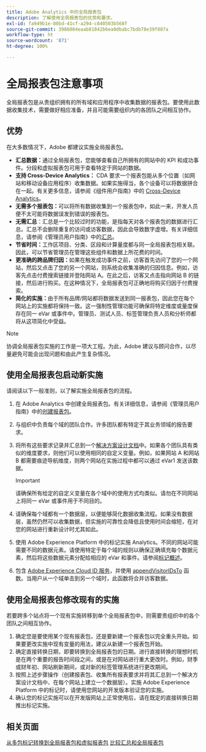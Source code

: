 ```yaml
---
title: Adobe Analytics 中的全局报表包
description: 了解使用全局报表包的优势和要求。
exl-id: fa949b1e-80bd-41cf-a294-c840503b568f
source-git-commit: 3986084eaab81842b6ea0dbabc7bdb78e39f887a
workflow-type: ht
source-wordcount: '871'
ht-degree: 100%

---
```


# 全局报表包注意事项

全局报表包是从贵组织拥有的所有域和应用程序中收集数据的报表包。要使用此数据收集技术，需要做好相应准备，并且可能需要组织内的各团队之间相互协作。

## 优势

在大多数情况下，Adobe 都建议实施全局报表包。

* **汇总数据：**&#x200B;通过全局报表包，您能够查看自己所拥有的网站中的 KPI 和成功事件。分段和虚拟报表包可用于查看特定于网站的数据。
* **支持 Cross-Device Analytics：** CDA 要求一个报表包能从多个位置（如网站和移动设备应用程序）收集数据。如果实施得当，各个设备可以将数据拼合在一起。有关更多信息，请参阅《组件用户指南》中的 [Cross-Device Analytics](../../components/cda/overview.md)。
* **无需多个报表包：**&#x200B;可以将所有数据收集到一个报表包中，如此一来，开发人员便不太可能将数据误发到错误的报表包。
* **无需汇总**：汇总是一个比较过时的功能，是指每天对各个报表包的数据进行汇总。汇总不会删除重复的访问或访客数据，因此会导致数字虚增。有关详细信息，请参阅《管理员用户指南》中的[汇总](../../admin/c-manage-report-suites/rollup-report-suite.md)。
* **节省时间：**&#x200B;工作区项目、分类、区段和计算量度都与同一全局报表包相关联。因此，可以节省管理员在管理这些组件和数据上所花费的时间。
* **更准确的跨品牌归因：**&#x200B;如果在触发成功事件之前，访客首先访问了您的一个网站，然后又点击了您的另一个网站，则系统会收集准确的归因信息。例如，访客先点击付费搜索链接并登陆网站 A。在此之后，访客又点击指向网站 B 的链接，然后进行购买。在这种情况下，全局报表包可正确地将购买归因于付费搜索。
* **简化的实施：**&#x200B;由于所有品牌/网站都将数据发送到同一报表包，因此您在每个网站上的实施都将保持一致。这一强制性管理功能可确保将特定维度或量度保存在同一 eVar 或事件中。管理员、测试人员、标签管理负责人员和分析师都将从这项简化中受益。

>[!NOTE]
>
>协调全局报表包实施的工作是一项大工程。为此，Adobe 建议与顾问合作，以尽量避免可能会出现问题和由此产生复杂情况。

## 使用全局报表包启动新实施

请阅读以下一般准则，以了解实施全局报表包的流程。

1. 在 Adobe Analytics 中创建全局报表包。有关详细信息，请参阅《管理员用户指南》中的[创建报表包](/help/admin/c-manage-report-suites/c-new-report-suite/t-create-a-report-suite.md)。
1. 与组织中负责每个域的团队合作。许多团队都有特定于其业务领域的报告要求。
1. 将所有这些要求记录并汇总到一个[解决方案设计文档](solution-design.md)中。如果各个团队具有类似的维度要求，则他们可以使用相同的自定义变量。例如，如果网站 A 和网站 B 都需要痕迹导航维度，则两个网站在实施过程中都可以通过 eVar1 发送该数据。

   >[!IMPORTANT]
   >
   > 请确保所有给定的自定义变量在各个域中的使用方式均类似。请勿在不同网站上将同一 eVar 或事件用于不同目的。
1. 请确保每个域都有一个数据层，以便能够简化数据收集流程。如果没有数据层，虽然仍然可以收集数据，但实施的可靠性会降低且使用时间会缩短，在对您的网站进行重新设计时尤其如此。
1. 使用 Adobe Experience Platform 中的标记实施 Analytics。不同的网站可能需要不同的数据元素。请使用特定于每个域的规则以确保正确填充每个数据元素，然后将这些数据元素分配给相应的 eVar 和事件。请参阅[标记概述](https://experienceleague.adobe.com/docs/experience-platform/tags/home.html?lang=zh-Hans)。
1. 包含 [Adobe Experience Cloud ID 服务](https://experienceleague.adobe.com/docs/id-service/using/home.html?lang=zh-Hans)，并使用 [appendVisitorIDsTo](https://experienceleague.adobe.com/docs/id-service/using/id-service-api/methods/appendvisitorid.html?lang=zh-Hans) 函数。当用户从一个域单击到另一个域时，此函数将合并访客数据。

## 使用全局报表包修改现有的实施

若要跨多个站点将一个现有实施转移到单个全局报表包中，则需要贵组织中的各个团队之间相互协作。

1. 确定您是要使用某个现有报表包，还是要新建一个报表包以完全重头开始。如果要更改实施中现有变量的用法，建议从新建一个报表包开始。
2. 确定直接转换日期，即要转换到全局报表包的日期。进行直接转换的理想时机是在两个重要的报告时间段之间，或是在对网站进行重大更改时。例如，财季或财年初、网站刷新期间，或对新的标签管理系统进行更改期间。
3. 按照上述步骤操作（创建报表包、收集所有报表要求并将其汇总到一个解决方案设计文档中、在每个网站上建立一个数据层）。实施 Adobe Experience Platform 中的标记时，请使用您网站的开发版本验证您的实施。
4. 确认您的标记实施可以在开发版网站上正常使用后，请在既定的直接转换日期推出标记实施。

## 相关页面

[从多包标记转换到全局报表包和虚拟报表包](../../components/vrs/vrs-considerations.md)
[比较汇总和全局报表包](../../admin/c-manage-report-suites/rollup-report-suite.md)
